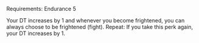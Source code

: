 Requirements: Endurance 5

Your DT increases by 1 and whenever you become frightened, you can always choose to be frightened (fight). Repeat: If you take this perk again, your DT increases by 1.
